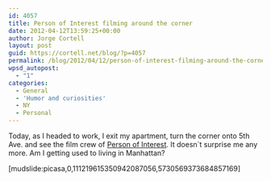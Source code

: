 ```yaml
---
id: 4057
title: Person of Interest filming around the corner
date: 2012-04-12T13:59:25+00:00
author: Jorge Cortell
layout: post
guid: https://cortell.net/blog/?p=4057
permalink: /blog/2012/04/12/person-of-interest-filming-around-the-corner/
wpsd_autopost:
  - "1"
categories:
  - General
  - 'Humor and curiosities'
  - NY
  - Personal
---
```

Today, as I headed to work, I exit my apartment, turn the corner onto 5th Ave. and see the film crew of <a title="https://www.cbs.com/shows/person_of_interest" href="https://www.cbs.com/shows/person_of_interest" target="_blank">Person of Interest</a>. It doesn`t surprise me any more. Am I getting used to living in Manhattan?

[mudslide:picasa,0,111219615350942087056,5730569373684857169]